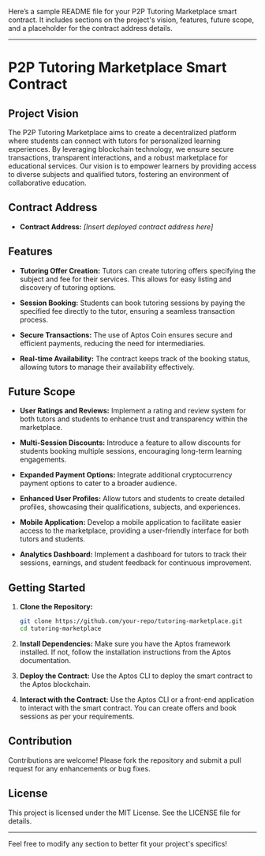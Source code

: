 Here’s a sample README file for your P2P Tutoring Marketplace smart contract. It includes sections on the project's vision, features, future scope, and a placeholder for the contract address details.

---

# P2P Tutoring Marketplace Smart Contract

## Project Vision

The P2P Tutoring Marketplace aims to create a decentralized platform where students can connect with tutors for personalized learning experiences. By leveraging blockchain technology, we ensure secure transactions, transparent interactions, and a robust marketplace for educational services. Our vision is to empower learners by providing access to diverse subjects and qualified tutors, fostering an environment of collaborative education.

## Contract Address

- **Contract Address:** *[Insert deployed contract address here]*

## Features

- **Tutoring Offer Creation:** Tutors can create tutoring offers specifying the subject and fee for their services. This allows for easy listing and discovery of tutoring options.
  
- **Session Booking:** Students can book tutoring sessions by paying the specified fee directly to the tutor, ensuring a seamless transaction process.

- **Secure Transactions:** The use of Aptos Coin ensures secure and efficient payments, reducing the need for intermediaries.

- **Real-time Availability:** The contract keeps track of the booking status, allowing tutors to manage their availability effectively.

## Future Scope

- **User Ratings and Reviews:** Implement a rating and review system for both tutors and students to enhance trust and transparency within the marketplace.

- **Multi-Session Discounts:** Introduce a feature to allow discounts for students booking multiple sessions, encouraging long-term learning engagements.

- **Expanded Payment Options:** Integrate additional cryptocurrency payment options to cater to a broader audience.

- **Enhanced User Profiles:** Allow tutors and students to create detailed profiles, showcasing their qualifications, subjects, and experiences.

- **Mobile Application:** Develop a mobile application to facilitate easier access to the marketplace, providing a user-friendly interface for both tutors and students.

- **Analytics Dashboard:** Implement a dashboard for tutors to track their sessions, earnings, and student feedback for continuous improvement.

## Getting Started

1. **Clone the Repository:**
   ```bash
   git clone https://github.com/your-repo/tutoring-marketplace.git
   cd tutoring-marketplace
   ```

2. **Install Dependencies:**
   Make sure you have the Aptos framework installed. If not, follow the installation instructions from the Aptos documentation.

3. **Deploy the Contract:**
   Use the Aptos CLI to deploy the smart contract to the Aptos blockchain.

4. **Interact with the Contract:**
   Use the Aptos CLI or a front-end application to interact with the smart contract. You can create offers and book sessions as per your requirements.

## Contribution

Contributions are welcome! Please fork the repository and submit a pull request for any enhancements or bug fixes.

## License

This project is licensed under the MIT License. See the LICENSE file for details.

---

Feel free to modify any section to better fit your project's specifics!
